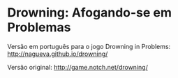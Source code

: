 Drowning: Afogando-se em Problemas
========

Versão em português para o jogo Drowning in Problems: http://nagueva.github.io/drowning/

Versão original: http://game.notch.net/drowning/
